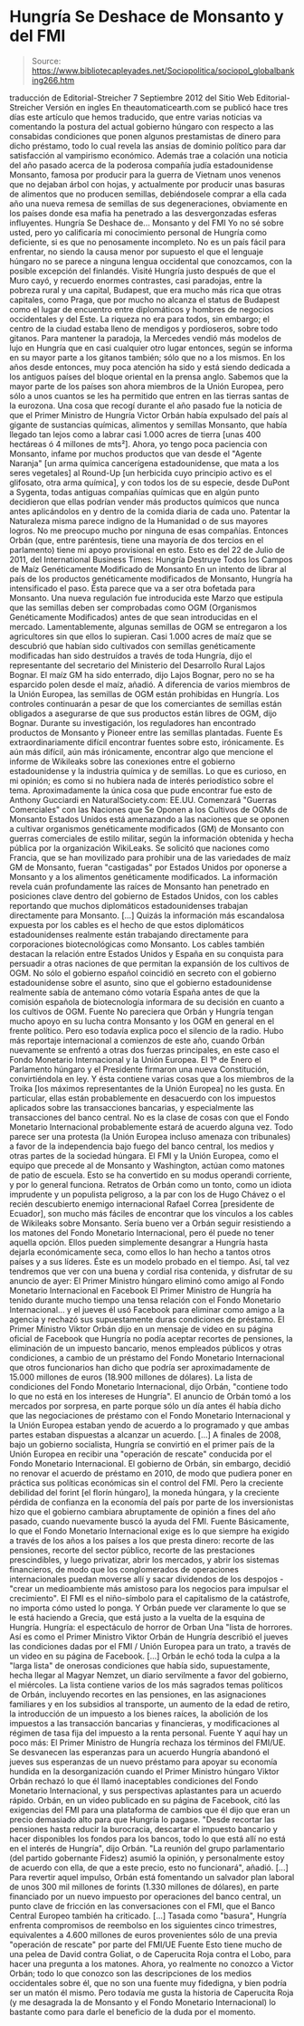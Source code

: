 # Hungría Se Deshace de Monsanto y del FMI

> Source: https://www.bibliotecapleyades.net/Sociopolitica/sociopol_globalbanking266.htm

traducción de Editorial-Streicher
7 Septiembre 2012
del Sitio Web
Editorial-Streicher
Versión en ingles
En theautomaticearth.com se publicó hace tres días este artículo que hemos
traducido, que entre varias noticias va comentando la postura del actual
gobierno húngaro con respecto a las consabidas condiciones que ponen algunos
prestamistas de dinero para dicho préstamo, todo lo cual revela las ansias
de dominio político para dar satisfacción al vampirismo económico.
Además
trae a colación una noticia del año pasado acerca de la poderosa compañía
judía estadounidense Monsanto, famosa por producir para la guerra de Vietnam
unos venenos que no dejaban árbol con hojas, y actualmente por producir unas
basuras de alimentos que no producen semillas, debiéndosele comprar a ella
cada año una nueva remesa de semillas de sus degeneraciones, obviamente en
los países donde esa mafia ha penetrado a las desvergonzadas esferas
influyentes.
Hungría Se Deshace de...
Monsanto y del FMI
Yo no sé sobre usted, pero yo calificaría mi conocimiento personal de
Hungría como deficiente, si es que no penosamente incompleto.
No es un país
fácil para enfrentar, no siendo la causa menor por supuesto el que el
lenguaje húngaro no se parece a ninguna lengua occidental que conozcamos,
con la posible excepción del finlandés.
Visité Hungría justo después de que
el Muro cayó, y recuerdo enormes contrastes, casi paradojas, entre la
pobreza rural y una capital, Budapest, que era mucho más rica que otras
capitales, como Praga, que por mucho no alcanza el status de Budapest como
el lugar de encuentro entre diplomáticos y hombres de negocios occidentales
y del Este.
La riqueza no era para todos, sin embargo; el centro de la ciudad estaba
lleno de mendigos y pordioseros, sobre todo gitanos. Para mantener la
paradoja, la Mercedes vendió más modelos de lujo en Hungría que en casi
cualquier otro lugar entonces, según se informa en su mayor parte a los
gitanos también; sólo que no a los mismos.
En los años desde entonces, muy poca atención ha sido y está siendo dedicada
a los antiguos países del bloque oriental en la prensa anglo. Sabemos que la
mayor parte de los países son ahora miembros de la Unión Europea, pero sólo
a unos cuantos se les ha permitido que entren en las tierras santas de la
eurozona.
Una cosa que recogí durante el año pasado fue la noticia de que el Primer
Ministro de Hungría Victor Orbán había expulsado del país al gigante de
sustancias químicas, alimentos y semillas Monsanto, que había llegado tan
lejos como a labrar casi 1.000 acres de tierra [unas 400 hectáreas ó 4
millones de mts²].
Ahora, yo tengo poca paciencia con
Monsanto, infame por
muchos productos que van desde el "Agente
Naranja" [un arma química
cancerígena estadounidense, que mata a los seres vegetales] al
Round-Up [un
herbicida cuyo principio activo es el glifosato, otra arma química], y con
todos los de su especie, desde
DuPont a Sygenta, todas antiguas compañías
químicas que en algún punto decidieron que ellas podrían vender más
productos químicos que nunca antes aplicándolos en y dentro de la comida
diaria de cada uno.
Patentar la Naturaleza misma parece indigno de la
Humanidad o de sus mayores logros. No me preocupo mucho por ninguna de esas
compañías. Entonces Orbán (que, entre paréntesis, tiene una mayoría de dos
tercios en el parlamento) tiene mi apoyo provisional en esto.
Esto es del 22 de Julio de 2011, del International Business Times:
Hungría
Destruye Todos los Campos de Maíz Genéticamente Modificado de Monsanto
En un intento de librar al país de los productos genéticamente modificados
de Monsanto, Hungría ha intensificado el paso. Ésta parece que va a ser otra
bofetada para Monsanto. Una nueva regulación fue introducida este Marzo que
estipula que las semillas deben ser comprobadas como OGM (Organismos
Genéticamente Modificados) antes de que sean introducidas en el mercado.
Lamentablemente, algunas semillas de OGM se entregaron a los agricultores
sin que ellos lo supieran.
Casi 1.000 acres de maíz que se descubrió que habían sido cultivados con
semillas genéticamente modificadas han sido destruídos a través de toda
Hungría, dijo el representante del secretario del Ministerio del Desarrollo
Rural Lajos Bognar. El maíz GM ha sido enterrado, dijo Lajos Bognar, pero no
se ha esparcido polen desde el maíz, añadió.
A diferencia de varios miembros de la Unión Europea, las semillas de OGM
están prohibidas en Hungría. Los controles continuarán a pesar de que los
comerciantes de semillas están obligados a asegurarse de que sus productos
están libres de OGM, dijo Bognar.
Durante su investigación, los reguladores
han encontrado productos de Monsanto y Pioneer entre las semillas plantadas.
Fuente
Es extraordinariamente difícil encontrar fuentes sobre esto, irónicamente.
Es aún más difícil, aún más irónicamente, encontrar algo que mencione el
informe de Wikileaks sobre las conexiones entre el gobierno estadounidense y
la industria química y de semillas. Lo que es curioso, en mi opinión; es
como si no hubiera nada de interés periodístico sobre el tema.
Aproximadamente la única cosa que pude encontrar fue esto de
Anthony Gucciardi en NaturalSociety.com:
EE.UU. Comenzará "Guerras Comerciales" con las Naciones que Se Oponen a los
Cultivos de OGMs de Monsanto
Estados Unidos está amenazando a las naciones que se oponen a cultivar
organismos genéticamente modificados (GM) de Monsanto con guerras
comerciales de estilo militar, según la información obtenida y hecha pública
por la organización WikiLeaks.
Se solicitó que naciones como Francia, que se
han movilizado para prohibir una de las variedades de maíz GM de Monsanto,
fueran "castigadas" por Estados Unidos por oponerse a Monsanto y a los
alimentos genéticamente modificados.
La información revela cuán
profundamente las raíces de Monsanto han penetrado en posiciones clave
dentro del gobierno de Estados Unidos, con los cables reportando que muchos
diplomáticos estadounidenses trabajan directamente para Monsanto. [...]
Quizás la información más escandalosa expuesta por los cables es el hecho de
que estos diplomáticos estadounidenses realmente están trabajando
directamente para corporaciones biotecnológicas como Monsanto. Los cables
también destacan la relación entre Estados Unidos y España en su conquista
para persuadir a otras naciones de que permitan la expansión de los cultivos
de OGM.
No sólo el gobierno español coincidió en secreto con el gobierno
estadounidense sobre el asunto, sino que el gobierno estadounidense
realmente sabía de antemano cómo votaría España antes de que la comisión
española de biotecnología informara de su decisión en cuanto a los cultivos
de OGM.
Fuente
No pareciera que Orbán y Hungría tengan mucho apoyo en su lucha contra
Monsanto y los OGM en general en el frente político. Pero eso todavía
explica poco el silencio de la radio.
Hubo más reportaje internacional a comienzos de este año, cuando Orbán
nuevamente se enfrentó a otras dos fuerzas principales, en este caso el
Fondo Monetario Internacional y la Unión Europea. El 1º de Enero el
Parlamento húngaro y el Presidente firmaron una nueva Constitución,
convirtiéndola en ley. Y ésta contiene varias cosas que a los miembros de la
Troika [los máximos representantes de la Unión Europea] no les gusta.
En
particular, ellas están probablemente en desacuerdo con los impuestos
aplicados sobre las transacciones bancarias, y especialmente las
transacciones del banco central.
No es la clase de cosas con que el Fondo
Monetario Internacional probablemente estará de acuerdo alguna vez. Todo
parece ser una protesta (la Unión Europea incluso amenaza con tribunales) a
favor de la independencia bajo fuego del banco central, los medios y otras
partes de la sociedad húngara.
El FMI y la Unión Europea, como el equipo que precede al de Monsanto y
Washington, actúan como matones de patio de escuela.
Esto se ha convertido
en su modus operandi corriente, y por lo general funciona. Retratos de Orbán
como un tonto, como un idiota imprudente y un populista peligroso, a la par
con los de Hugo Chávez o el recién descubierto enemigo internacional
Rafael
Correa [presidente de Ecuador], son mucho más fáciles de encontrar que los
vínculos a
los cables de Wikileaks sobre Monsanto.
Sería bueno ver a Orbán
seguir resistiendo a los matones del Fondo Monetario Internacional, pero él
puede no tener aquella opción.
Ellos pueden simplemente desangrar a Hungría
hasta dejarla económicamente seca, como ellos lo han hecho a tantos otros
países y a sus líderes. Éste es un modelo probado en el tiempo.
Así, tal vez tendremos que ver con una buena y cordial risa contenida, y
disfrutar de su anuncio de ayer:
El Primer Ministro húngaro eliminó como amigo al Fondo Monetario
Internacional en Facebook
El Primer Ministro de Hungría ha tenido durante mucho tiempo una tensa
relación con el Fondo Monetario Internacional... y el jueves él usó Facebook
para eliminar como amigo a la agencia y rechazó sus supuestamente duras
condiciones de préstamo.
El Primer Ministro Viktor Orbán dijo en un mensaje de video en su página
oficial de Facebook que Hungría no podía aceptar recortes de pensiones, la
eliminación de un impuesto bancario, menos empleados públicos y otras
condiciones, a cambio de un préstamo del Fondo Monetario Internacional que
otros funcionarios han dicho que podría ser aproximadamente de 15.000
millones de euros (18.900 millones de dólares). La lista de condiciones del
Fondo Monetario Internacional, dijo Orbán, "contiene todo lo que no está en
los intereses de Hungría".
El anuncio de Orbán tomó a los mercados por sorpresa, en parte porque sólo
un día antes él había dicho que las negociaciones de préstamo con el Fondo
Monetario Internacional y la Unión Europea estaban yendo de acuerdo a lo
programado y que ambas partes estaban dispuestas a alcanzar un acuerdo.
[...]
A finales de 2008, bajo un gobierno socialista, Hungría se convirtió en el
primer país de la Unión Europea en recibir una "operación de rescate"
conducida por el Fondo Monetario Internacional. El gobierno de Orbán, sin
embargo, decidió no renovar el acuerdo de préstamo en 2010, de modo que
pudiera poner en práctica sus políticas económicas sin el control del FMI.
Pero la creciente debilidad del forint [el florín húngaro], la moneda
húngara, y la creciente pérdida de confianza en la economía del país por
parte de los inversionistas hizo que el gobierno cambiara abruptamente de
opinión a fines del año pasado, cuando nuevamente buscó la ayuda del FMI.
Fuente
Básicamente, lo que el Fondo Monetario Internacional exige es lo que siempre
ha exigido a través de los años a los países a los que presta dinero:
recorte de las pensiones, recorte del sector público, recorte de las
prestaciones prescindibles, y luego privatizar, abrir los mercados, y abrir
los sistemas financieros, de modo que los conglomerados de operaciones
internacionales puedan moverse allí y sacar dividendos de los despojos - "crear
un medioambiente más amistoso para los negocios para impulsar el crecimiento".
El FMI es el niño-símbolo para el capitalismo de la catástrofe, no importa
cómo usted lo ponga.
Y Orbán puede ver claramente lo que se le está haciendo
a Grecia, que está justo a la vuelta de la esquina de Hungría.
Hungría: el espectáculo de horror de Orban
Una "lista de horrores. Así es como el Primer Ministro Viktor Orbán de
Hungría describió el jueves las condiciones dadas por el FMI / Unión Europea
para un trato, a través de un video en su página de Facebook. [...]
Orbán le echó toda la culpa a la "larga lista" de onerosas condiciones que
había sido, supuestamente, hecha llegar al Magyar Nemzet, un diario
servilmente a favor del gobierno, el miércoles.
La lista contiene varios de
los más sagrados temas políticos de Orbán, incluyendo recortes en las
pensiones, en las asignaciones familiares y en los subsidios al transporte,
un aumento de la edad de retiro, la introducción de un impuesto a los bienes
raíces, la abolición de los impuestos a las transacción bancarias y
financieras, y modificaciones al régimen de tasa fija del impuesto a la
renta personal.
Fuente
Y aquí hay un poco más:
El Primer Ministro de Hungría rechaza los términos
del FMI/UE. Se desvanecen las esperanzas para un acuerdo
Hungría abandonó el jueves sus esperanzas de un nuevo préstamo para apoyar
su economía hundida en la desorganización cuando el Primer Ministro húngaro
Viktor Orbán rechazó lo que él llamó inaceptables condiciones del Fondo
Monetario Internacional, y sus perspectivas aplastantes para un acuerdo
rápido.
Orbán, en un video publicado en su página de Facebook, citó las
exigencias del FMI para una plataforma de cambios que él dijo que eran un
precio demasiado alto para que Hungría lo pagase.
"Desde recortar las pensiones hasta reducir la burocracia, descartar el
impuesto bancario y hacer disponibles los fondos para los bancos, todo lo
que está allí no está en el interés de Hungría", dijo Orbán.
"La reunión del
grupo parlamentario (del partido gobernante Fidesz) asumió la opinión, y
personalmente estoy de acuerdo con ella, de que a este precio, esto no
funcionará", añadió. [...]
Para revertir aquel impulso, Orbán está fomentando un salvador plan laboral
de unos 300 mil millones de forints (1.330 millones de dólares), en parte
financiado por un nuevo impuesto por operaciones del banco central, un punto
clave de fricción en las conversaciones con el FMI, que el Banco Central
Europeo también ha criticado. [...]
Tasada como "basura", Hungría enfrenta compromisos de reembolso en los
siguientes cinco trimestres, equivalentes a 4.600 millones de euros
provenientes sólo de una previa "operación de rescate" por parte del FMI/UE
Fuente
Esto tiene mucho de una pelea de David contra Goliat, o de Caperucita Roja
contra el Lobo, para hacer una pregunta a los matones.
Ahora, yo realmente
no conozco a Victor Orbán; todo lo que conozco son las descripciones de los
medios occidentales sobre él, que no son una fuente muy fidedigna, y bien
podría ser un matón él mismo.
Pero todavía me gusta la historia de
Caperucita Roja (y me desagrada la de Monsanto y el Fondo Monetario
Internacional) lo bastante como para darle el beneficio de la duda por el
momento.
